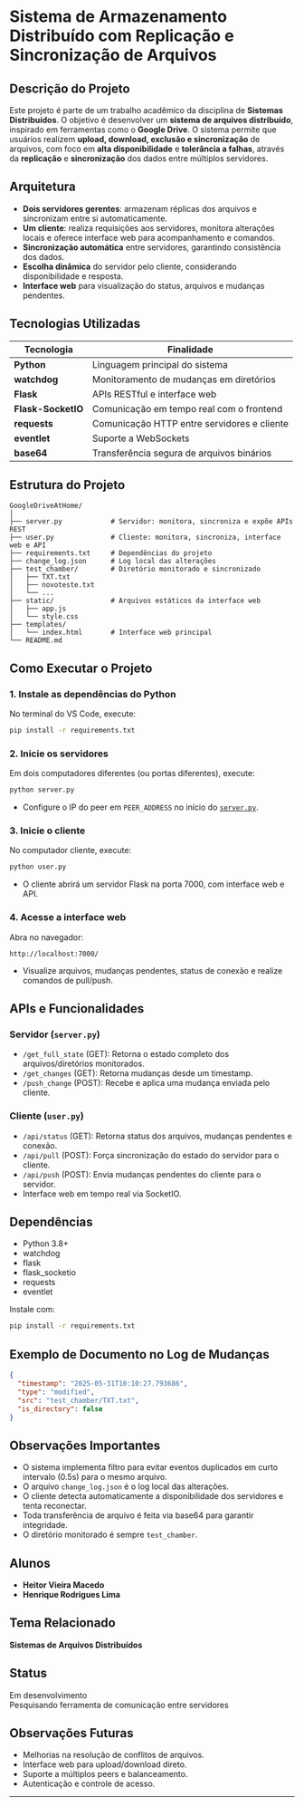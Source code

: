 # Sistema de Armazenamento Distribuído com Replicação e Sincronização de Arquivos

## Descrição do Projeto

Este projeto é parte de um trabalho acadêmico da disciplina de **Sistemas Distribuídos**. O objetivo é desenvolver um **sistema de arquivos distribuído**, inspirado em ferramentas como o **Google Drive**. O sistema permite que usuários realizem **upload, download, exclusão e sincronização** de arquivos, com foco em **alta disponibilidade** e **tolerância a falhas**, através da **replicação** e **sincronização** dos dados entre múltiplos servidores.

## Arquitetura

- **Dois servidores gerentes**: armazenam réplicas dos arquivos e sincronizam entre si automaticamente.
- **Um cliente**: realiza requisições aos servidores, monitora alterações locais e oferece interface web para acompanhamento e comandos.
- **Sincronização automática** entre servidores, garantindo consistência dos dados.
- **Escolha dinâmica** do servidor pelo cliente, considerando disponibilidade e resposta.
- **Interface web** para visualização do status, arquivos e mudanças pendentes.

## Tecnologias Utilizadas

| Tecnologia        | Finalidade                                         |
|-------------------|----------------------------------------------------|
| **Python**        | Linguagem principal do sistema                     |
| **watchdog**      | Monitoramento de mudanças em diretórios            |
| **Flask**         | APIs RESTful e interface web                       |
| **Flask-SocketIO**| Comunicação em tempo real com o frontend           |
| **requests**      | Comunicação HTTP entre servidores e cliente        |
| **eventlet**      | Suporte a WebSockets                               |
| **base64**        | Transferência segura de arquivos binários          |

## Estrutura do Projeto

```
GoogleDriveAtHome/
│
├── server.py            # Servidor: monitora, sincroniza e expõe APIs REST
├── user.py              # Cliente: monitora, sincroniza, interface web e API
├── requirements.txt     # Dependências do projeto
├── change_log.json      # Log local das alterações
├── test_chamber/        # Diretório monitorado e sincronizado
│   ├── TXT.txt
│   ├── novoteste.txt
│   └── ...
├── static/              # Arquivos estáticos da interface web
│   ├── app.js
│   └── style.css
├── templates/
│   └── index.html       # Interface web principal
└── README.md
```

## Como Executar o Projeto

### 1. Instale as dependências do Python

No terminal do VS Code, execute:
```bash
pip install -r requirements.txt
```

### 2. Inicie os servidores

Em dois computadores diferentes (ou portas diferentes), execute:
```bash
python server.py
```
- Configure o IP do peer em `PEER_ADDRESS` no início do [`server.py`](server.py).

### 3. Inicie o cliente

No computador cliente, execute:
```bash
python user.py
```
- O cliente abrirá um servidor Flask na porta 7000, com interface web e API.

### 4. Acesse a interface web

Abra no navegador:
```
http://localhost:7000/
```
- Visualize arquivos, mudanças pendentes, status de conexão e realize comandos de pull/push.

## APIs e Funcionalidades

### Servidor (`server.py`)

- `/get_full_state` (GET): Retorna o estado completo dos arquivos/diretórios monitorados.
- `/get_changes` (GET): Retorna mudanças desde um timestamp.
- `/push_change` (POST): Recebe e aplica uma mudança enviada pelo cliente.

### Cliente (`user.py`)

- `/api/status` (GET): Retorna status dos arquivos, mudanças pendentes e conexão.
- `/api/pull` (POST): Força sincronização do estado do servidor para o cliente.
- `/api/push` (POST): Envia mudanças pendentes do cliente para o servidor.
- Interface web em tempo real via SocketIO.

## Dependências

- Python 3.8+
- watchdog
- flask
- flask_socketio
- requests
- eventlet

Instale com:
```bash
pip install -r requirements.txt
```

## Exemplo de Documento no Log de Mudanças

```json
{
  "timestamp": "2025-05-31T10:10:27.793686",
  "type": "modified",
  "src": "test_chamber/TXT.txt",
  "is_directory": false
}
```

## Observações Importantes

- O sistema implementa filtro para evitar eventos duplicados em curto intervalo (0.5s) para o mesmo arquivo.
- O arquivo `change_log.json` é o log local das alterações.
- O cliente detecta automaticamente a disponibilidade dos servidores e tenta reconectar.
- Toda transferência de arquivo é feita via base64 para garantir integridade.
- O diretório monitorado é sempre `test_chamber`.

## Alunos

- **Heitor Vieira Macedo**
- **Henrique Rodrigues Lima**

## Tema Relacionado

**Sistemas de Arquivos Distribuídos**

## Status

Em desenvolvimento  
Pesquisando ferramenta de comunicação entre servidores

## Observações Futuras

- Melhorias na resolução de conflitos de arquivos.
- Interface web para upload/download direto.
- Suporte a múltiplos peers e balanceamento.
- Autenticação e controle de acesso.

---